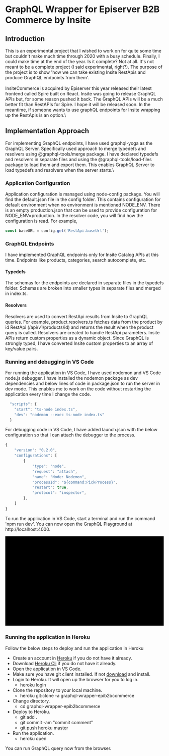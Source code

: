 # GraphQL Wrapper for Episerver B2B Commerce by Insite

## Introduction
This is an experimental project that I wished to work on for quite some time but couldn't make much time through 2020 with a busy schedule. Finally, I could make time at the end of the year. Is it complete? Not at all. It's not meant to be a complete project (I said experimental, right?). The purpose of the project is to show 'how we can take existing Insite RestApis and produce GraphQL endpoints from them'.\
\
InsiteCommerce is acquired by Episerver this year released their latest frontend called Spire built on React. Insite was going to release GraphQL APIs but, for some reason pushed it back. The GraphQL APIs will be a much better fit than RestAPIs for Spire. I hope it will be released soon. In the meantime, if someone wants to use graphQL endpoints for Insite wrapping up the RestApis is an option.\

## Implementation Approach
For implementing GraphQL endpoints, I have used graphql-yoga as the GraphQL Server. Specifically used approach to merge typedefs and resolvers using @graphql-tools/merge package. I have declared typedefs and resolvers in separate files and using the @graphql-tools/load-files package to load them and export them. This enables GraphQL Server to load typedefs and resolvers when the server starts.\
### Application Configuration
Application configuration is managed using node-config package. You will find the default.json file in the config folder. This contains configuration for default environment when no environment is mentioned NODE_ENV. There is an empty production.json that can be used to provide configuration for NODE_ENV=production. In the resolver code, you will find how the configuration is read. For example,
```javascript
const baseURL = config.get('RestApi.baseUrl');
```

### GraphQL Endpoints
I have implemented GraphQL endpoints only for Insite Catalog APIs at this time. Endpoints like products, categories, search autocomplete, etc.
#### Typedefs
The schemas for the endpoints are declared in separate files in the typedefs folder. Schemas are broken into smaller types in separate files and merged in index.ts. 
#### Resolvers
Resolvers are used to convert RestApi results from Insite to GraphQL queries. For example, product.resolvers.ts fetches data from the product by id RestApi (/api/v1/products/id) and returns the result when the product query is called. Resolvers are created to handle RestApi parameters. Insite APIs return custom properties as a dynamic object. Since GraphQL is strongly typed, I have converted Insite custom properties to an array of key/value pairs.
### Running and debugging in VS Code
For running the application in VS Code, I have used nodemon and VS Code node.js debugger. I have installed the nodemon package as dev dependencies and below lines of code in package.json to run the server in dev mode. This enables me to work on the code without restarting the application every time I change the code.
```Javascript
  "scripts": {
    "start": "ts-node index.ts",
    "dev": "nodemon --exec ts-node index.ts"
  }
```
For debugging code in VS Code, I have added launch.json with the below configuration so that I can attach the debugger to the process.
```Javascript
{
    "version": "0.2.0",
    "configurations": [
        {
            "type": "node",
            "request": "attach",
            "name": "Node: Nodemon",
            "processId": "${command:PickProcess}",
            "restart": true,
            "protocol": "inspector",
        },
    ]
}

```
To run the application in VS Code, start a terminal and run the command 'npm run dev'. You can now open the GraphQL Playground at http://localhost:4000.

![](graphql-wrapper.gif)

### Running the application in Heroku
Follow the below steps to deploy and run the application in Heroku
* Create an account in [Heroku](https://Heroku.com) if you do not have it already.
* Download [Heroku Cli](https://devcenter.heroku.com/articles/heroku-cli) if you do not have it already.
* Open the application in VS Code.
* Make sure you have git client installed. If not [download](https://git-scm.com/) and install. 
* Login to Heroku. It will open up the browser for you to log in.
  * heroku login
* Clone the repository to your local machine.
  * heroku git:clone -a graphql-wrapper-epib2bcommerce
* Change directory. 
  * cd graphql-wrapper-epib2bcommerce
* Deploy to Heroku.
  * git add .
  * git commit -am "commit comment"
  * git push heroku master
* Run the application.
  * heroku open

You can run GraphQL query now from the browser.
